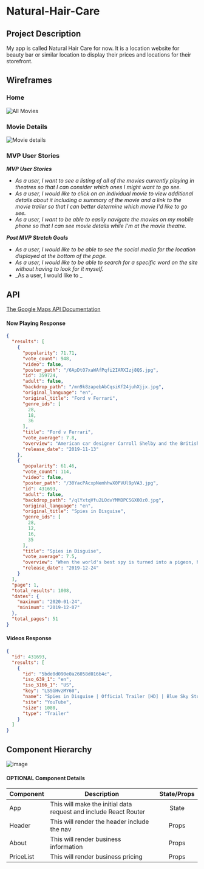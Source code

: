 # Natural-Hair-Care

## Project Description

My app is called Natural Hair Care for now. It is a location website for beauty bar or similar location to display their prices and locations for their storefront.

## Wireframes

### Home

![All Movies](https://media.git.generalassemb.ly/user/17300/files/8e436980-3a87-11ea-931d-7a0189e8ce5c)

### Movie Details

![Movie details](https://media.git.generalassemb.ly/user/17300/files/d5325e80-3a89-11ea-85f1-fc36e21f2f2d)

### MVP User Stories

_**MVP User Stories**_
- _As a user, I want to see a listing of all of the movies currently playing in theatres so that I can consider which ones I might want to go see._
- _As a user, I would like to click on an individual movie to view additional details about it including a summary of the movie and a link to the movie trailer so that I can better determine which movie I'd like to go see._
- _As a user, I want to be able to easily navigate the movies on my mobile phone so that I can see movie details while I'm at the movie theatre._

_**Post MVP Stretch Goals**_
- _As a user, I would like to be able to see the social media for the location displayed at the bottom of the page._
- _As a user, I would like to be able to search for a specific word on the site without having to look for it myself._
- _As a user, I would like to _

## API

[The Google Maps API Documentation](https://developers.google.com/maps/documentation/javascript/get-api-key)

#### Now Playing Response
```json
{
  "results": [
    {
      "popularity": 71.71,
      "vote_count": 948,
      "video": false,
      "poster_path": "/6ApDtO7xaWAfPqfi2IARXIzj8QS.jpg",
      "id": 359724,
      "adult": false,
      "backdrop_path": "/mn9k8zapebAbCqsiKf24juhXjjx.jpg",
      "original_language": "en",
      "original_title": "Ford v Ferrari",
      "genre_ids": [
        28,
        18,
        36
      ],
      "title": "Ford v Ferrari",
      "vote_average": 7.8,
      "overview": "American car designer Carroll Shelby and the British-born driver Ken Miles work together to battle corporate interference, the laws of physics, and their own personal demons to build a revolutionary race car for Ford Motor Company and take on the dominating race cars of Enzo Ferrari at the 24 Hours of Le Mans in France in 1966.",
      "release_date": "2019-11-13"
    },
    {
      "popularity": 61.46,
      "vote_count": 114,
      "video": false,
      "poster_path": "/30YacPAcxpNemhhwX0PVUl9pVA3.jpg",
      "id": 431693,
      "adult": false,
      "backdrop_path": "/qlYxtqVfu2LOdvYMMDPCSGX0Oz0.jpg",
      "original_language": "en",
      "original_title": "Spies in Disguise",
      "genre_ids": [
        28,
        12,
        16,
        35
      ],
      "title": "Spies in Disguise",
      "vote_average": 7.5,
      "overview": "When the world's best spy is turned into a pigeon, he must rely on his nerdy tech officer to save the world.",
      "release_date": "2019-12-24"
    }
  ],
  "page": 1,
  "total_results": 1008,
  "dates": {
    "maximum": "2020-01-24",
    "minimum": "2019-12-07"
  },
  "total_pages": 51
}
```

#### Videos Response
```json
{
  "id": 431693,
  "results": [
    {
      "id": "5bde0d090e0a26058d016b4c",
      "iso_639_1": "en",
      "iso_3166_1": "US",
      "key": "LSSGHvzMY60",
      "name": "Spies in Disguise | Official Trailer [HD] | Blue Sky Studios",
      "site": "YouTube",
      "size": 1080,
      "type": "Trailer"
    }
  ]
}
```

## Component Hierarchy

![image](https://imgur.com/a/w5er6Tv)

#### OPTIONAL Component Details
| Component | Description | State/Props
| --- | --- | :---: |
| App | This will make the initial data request and include React Router | State |
| Header | This will render the header include the nav | Props |
| About | This will render business information | Props |
| PriceList | This will render business pricing | Props |
